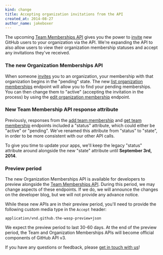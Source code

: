 ```yaml
---
kind: change
title: Accepting organization invitations from the API
created_at: 2014-08-27
author_name: jakeboxer
---
```


The upcoming [Team Memberships API][team-memberships-api] gives you the power to [invite][org-invitations] new GitHub users to your organization via the API. We're expanding the API to also allow users to view their organization membership statuses and accept any invitations they've received.

### The new Organization Memberships API

When someone [invites][org-invitations] you to an organization, your membership with that organization begins in the "pending" state. The new [list organization memberships][list-org-memberships] endpoint will allow you to find your pending memberships. You can then change them to "active" (accepting the invitation in the process) by using the [edit organization membership][edit-org-membership] endpoint.

### New Team Membership API response attribute

Previously, responses from the [add team membership][add-team-membership] and [get team membership][get-team-membership] endpoints included a "status" attribute, which could either be "active" or "pending". We've renamed this attribute from "status" to "state", in order to be more consistent with our other API calls.

To give you time to update your apps, we'll keep the legacy "status" attribute around alongside the new "state" attribute until **September 3rd, 2014**.

### Preview period

The new Organization Memberships API is available for developers to preview alongside the [Team Memberships API][team-memberships-api]. During this period, we may change aspects of these endpoints. If we do, we will announce the changes on the developer blog, but we will not provide any advance notice.

While these new APIs are in their preview period, you'll need to provide the following custom media type in the `Accept` header:

    application/vnd.github.the-wasp-preview+json

We expect the preview period to last 30-60 days. At the end of the preview period, the Team and Organization Memberships APIs will become official components of GitHub API v3.

If you have any questions or feedback, please [get in touch with us][contact]!

[contact]: https://github.com/contact?form[subject]=Team+Memberships+API
[team-memberships-api]: /changes/2014-08-05-team-memberships-api/
[org-invitations]: https://help.github.com/articles/adding-or-inviting-members-to-a-team-in-an-organization
[list-org-memberships]: /v3/orgs/members/#list-organization-memberships
[edit-org-membership]: /v3/orgs/members/#edit-organization-membership
[add-team-membership]: /v3/orgs/teams/#add-team-membership
[get-team-membership]: /v3/orgs/teams/#get-team-membership
